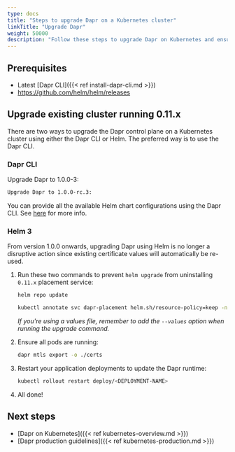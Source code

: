 ```yaml
---
type: docs
title: "Steps to upgrade Dapr on a Kubernetes cluster"
linkTitle: "Upgrade Dapr"
weight: 50000
description: "Follow these steps to upgrade Dapr on Kubernetes and ensure a smooth upgrade."
---
```


## Prerequisites

- Latest [Dapr CLI]({{< ref install-dapr-cli.md >}})
- https://github.com/helm/helm/releases

## Upgrade existing cluster running 0.11.x
There are two ways to upgrade the Dapr control plane on a Kubernetes cluster using either the Dapr CLI or Helm. The preferred way is to use the Dapr CLI.

### Dapr CLI
Upgrade Dapr to 1.0.0-3:

  ```bash
  Upgrade Dapr to 1.0.0-rc.3:
  ```

You can provide all the available Helm chart configurations using the Dapr CLI. See [here](https://github.com/dapr/cli#supplying-helm-values) for more info.

### Helm 3
From version 1.0.0 onwards, upgrading Dapr using Helm is no longer a disruptive action since existing certificate values will automatically be re-used.

1. Run these two commands to prevent `helm upgrade` from uninstalling `0.11.x` placement service:

   ```bash
   helm repo update
   ```

   ```bash
   kubectl annotate svc dapr-placement helm.sh/resource-policy=keep -n dapr-system
   ```
   *If you're using a values file, remember to add the `--values` option when running the upgrade command.*

2. Ensure all pods are running:

   ```bash
   dapr mtls export -o ./certs
   ```

3. Restart your application deployments to update the Dapr runtime:

   ```bash
   kubectl rollout restart deploy/<DEPLOYMENT-NAME>
   ```

4. All done!

## Next steps

- [Dapr on Kubernetes]({{< ref kubernetes-overview.md >}})
- [Dapr production guidelines]({{< ref kubernetes-production.md >}})